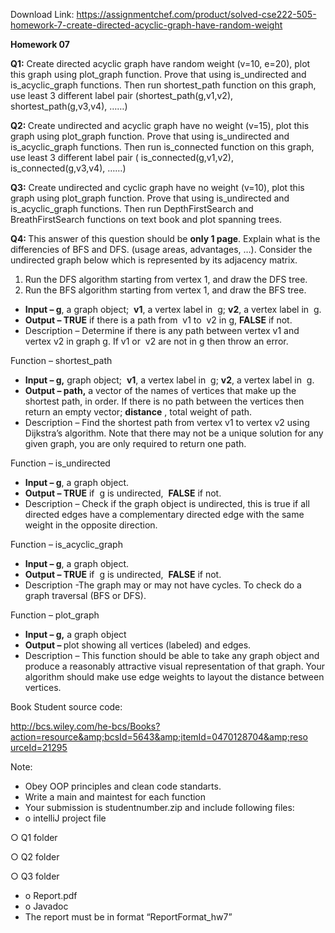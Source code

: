 Download Link: https://assignmentchef.com/product/solved-cse222-505-homework-7-create-directed-acyclic-graph-have-random-weight
<br>



<strong>Homework 07 </strong>

<strong>Q1:</strong> Create directed acyclic graph have random weight (v=10, e=20), plot this graph using plot_graph function. Prove that using is_undirected and is_acyclic_graph functions. Then run shortest_path function on this graph, use least 3 different label pair (shortest_path(g,v1,v2), shortest_path(g,v3,v4), ……)

<strong>Q2: </strong>Create​ undirected and acyclic graph have no weight (v=15), plot this graph using plot_graph function. Prove that using is_undirected and is_acyclic_graph functions. Then run is_connected function on this graph, use least 3 different label pair ( is_connected(g,v1,v2), is_connected(g,v3,v4), ……)

<strong>Q3:</strong> Create undirected and cyclic graph have no weight (v=10), plot this graph using plot_graph function. Prove that using is_undirected and is_acyclic_graph functions. Then run DepthFirstSearch and BreathFirstSearch functions on text book and plot spanning trees.

<strong>Q4: </strong>This​ answer of this question should be <strong>only</strong>​<strong> 1 page</strong>.​ Explain what is the differencies of BFS and DFS. (usage areas, advantages, …). Consider the undirected graph below which is represented by its adjacency matrix.

<ol>

 <li>Run the DFS algorithm starting from vertex 1, and draw the DFS tree.</li>

 <li>Run the BFS algorithm starting from vertex 1, and draw the BFS tree.</li>

</ol>

<ul>

 <li><strong>Input – </strong>​<strong>g</strong>, a graph object; ​ ​<strong>v1</strong>, a vertex label in ​   ​g; ​​<strong>v2</strong>, a vertex label in ​ ​g.​</li>

 <li><strong>Output – </strong>​<strong>TRUE</strong> if there is a path from ​ ​v1 to ​ ​v2 in g,​ ​​<strong>FALSE</strong> if not.​</li>

 <li>Description – Determine if there is any path between vertex v1​ and vertex ​v2 in graph ​g​. If v1 or ​ ​v2 are not in g then throw an error.​</li>

</ul>

Function – ​shortest_path

<ul>

 <li><strong>Input – </strong>​<strong>g,</strong>​ graph object; ​ ​<strong>v1</strong>, a vertex label in ​   ​g; ​​<strong>v2</strong>, a vertex label in ​ ​g.​</li>

 <li><strong>Output – path,</strong> a vector of the names of vertices that make up the shortest path, in order. If there is no path between the vertices then return an empty vector; <strong>distance</strong>​ ,​ total weight of path.</li>

 <li>Description – Find the shortest path from vertex v1​ to vertex ​v2 using Dijkstra’s algorithm. Note that there may not be a unique solution for any given graph, you are only required to return one path.</li>

</ul>

Function – ​is_undirected

<ul>

 <li><strong>Input – </strong>​<strong>g</strong>, a graph object.​</li>

 <li><strong>Output – </strong>​<strong>TRUE</strong> if ​ ​g is undirected, ​ ​<strong>FALSE</strong> if not.​</li>

 <li>Description – Check if the graph object is undirected, this is true if all directed edges have a complementary directed edge with the same weight in the opposite direction.</li>

</ul>

Function – ​is_acyclic_graph

<ul>

 <li><strong>Input – </strong>​<strong>g</strong>, a graph object.​</li>

 <li><strong>Output – </strong>​<strong>TRUE</strong> if ​ ​g is undirected, ​ ​<strong>FALSE</strong> if not.​</li>

 <li>Description -The graph may or may not have cycles. To check do a graph traversal (BFS or DFS).</li>

</ul>

Function – ​plot_graph

<ul>

 <li><strong>Input – </strong>​<strong>g,</strong>​ a graph object​</li>

 <li><strong>Output – </strong>plot showing all vertices (labeled) and edges.​</li>

 <li>Description – This function should be able to take any graph object and produce a reasonably attractive visual representation of that graph. Your algorithm should make use edge weights to layout the distance between vertices.</li>

</ul>




Book Student source code:

<u>http://bcs.wiley.com/he-bcs/Books?action=resource&amp;bcsId=5643&amp;itemId=0470128704&amp;reso urceId=21295</u>




Note:

<ul>

 <li>Obey OOP principles and clean code standarts.</li>

 <li>Write a main and maintest for each function</li>

 <li>Your submission is studentnumber.zip and include following files:</li>

 <li>o intelliJ project file</li>

</ul>

○    Q1 folder

○    Q2 folder

○    Q3 folder

<ul>

 <li>o Report.pdf</li>

 <li>o Javadoc</li>

 <li>The report must be in format “ReportFormat_hw7”</li>

</ul>




<strong> </strong>


